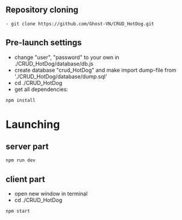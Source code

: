 ## Repository cloning

```bash
- git clone https://github.com/Ghost-VN/CRUD_HotDog.git
```

## Pre-launch settings

- change "user", "password" to your own in ./CRUD_HotDog/database/db.js
- create database "crud_HotDog" and make import dump-file from './CRUD_HotDog/database/dump.sql'
- cd ./CRUD_HotDog
- get all dependencies:

```bash
npm install
```

# Launching

## server part

```bash
npm run dev
```

## client part

- open new window in terminal 
- cd ./CRUD_HotDog

```bash
npm start
```



